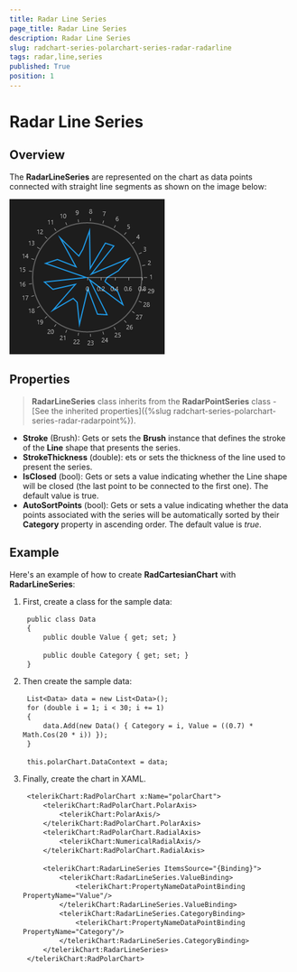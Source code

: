 ```yaml
---
title: Radar Line Series
page_title: Radar Line Series
description: Radar Line Series
slug: radchart-series-polarchart-series-radar-radarline
tags: radar,line,series
published: True
position: 1
---
```


# Radar Line Series

## Overview

The **RadarLineSeries** are represented on the chart as data points connected with straight line segments as shown on the image below:

![Radar Line Series](images/RadarLineSeries.png)

## Properties

>**RadarLineSeries** class inherits from the **RadarPointSeries** class -
[See the inherited properties]({%slug radchart-series-polarchart-series-radar-radarpoint%}).

* **Stroke** (Brush): Gets or sets the **Brush** instance that defines the stroke of the **Line** shape that presents the series.
* **StrokeThickness** (double): ets or sets the thickness of the line used to present the series.
* **IsClosed** (bool): Gets or sets a value indicating whether the Line shape will be closed (the last point to be connected to the first one). The default value is true.
* **AutoSortPoints** (bool): Gets or sets a value indicating whether the data points associated with the series will be automatically sorted by their **Category** property in ascending order. The default value is *true*.

## Example

Here's an example of how to create **RadCartesianChart** with **RadarLineSeries**:

1. First, create a class for the sample data:

		public class Data
		{
		    public double Value { get; set; }
		
		    public double Category { get; set; }
		}

1. Then create the sample data:

		List<Data> data = new List<Data>();
		for (double i = 1; i < 30; i += 1)
		{
		    data.Add(new Data() { Category = i, Value = ((0.7) * Math.Cos(20 * i)) });
		}
		
		this.polarChart.DataContext = data;

1. Finally, create the chart in XAML.

		<telerikChart:RadPolarChart x:Name="polarChart">
		    <telerikChart:RadPolarChart.PolarAxis>
		        <telerikChart:PolarAxis/>
		    </telerikChart:RadPolarChart.PolarAxis>
		    <telerikChart:RadPolarChart.RadialAxis>
		        <telerikChart:NumericalRadialAxis/>
		    </telerikChart:RadPolarChart.RadialAxis>
		
		    <telerikChart:RadarLineSeries ItemsSource="{Binding}">
		        <telerikChart:RadarLineSeries.ValueBinding>
		            <telerikChart:PropertyNameDataPointBinding PropertyName="Value"/>
		        </telerikChart:RadarLineSeries.ValueBinding>
		        <telerikChart:RadarLineSeries.CategoryBinding>
		            <telerikChart:PropertyNameDataPointBinding PropertyName="Category"/>
		        </telerikChart:RadarLineSeries.CategoryBinding>
		    </telerikChart:RadarLineSeries>
		</telerikChart:RadPolarChart>
